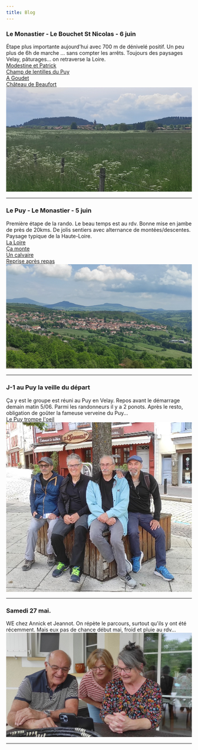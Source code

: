 ```yaml
---
title: Blog
---
```

### Le Monastier - Le Bouchet St Nicolas - 6 juin
Étape plus importante aujourd'hui avec 700 m de dénivelé positif. Un peu plus de 6h de marche ... sans compter les arrêts. Toujours des paysages Velay, pâturages... on retraverse la Loire.<br>
[Modestine et Patrick](images/e2-img2.jpg)<br>
[Champ de lentilles du Puy](images/e2-img3.jpg)<br>
[A Goudet](images/e2-img4.jpg)<br>
[Château de Beaufort](images/e2-img5.jpg)<br>
![Le Bouchet](images/e2-img1.jpg)<br>

---
 
### Le Puy - Le Monastier - 5 juin
Première étape de la rando. Le beau temps est au rdv. Bonne mise en jambe de près de 20kms. De jolis sentiers avec alternance de montées/descentes. Paysage typique de la Haute-Loire.<br>
[La Loire](images/e1-img3.jpg)<br>
[Ça monte](images/e1-img2.jpg)<br>
[Un calvaire](images/e1-img1.jpg)<br>
[Reprise après repas](images/e1-img4.jpg)<br>
![Le Monastier](images/le-monastier.jpg)

---

### J-1 au Puy la veille du départ
Ça y est le groupe est réuni au Puy en Velay. Repos avant le démarrage demain matin 5/06. Parmi les randonneurs il y a 2 ponots. Après le resto, obligation de goûter la fameuse verveine du Puy...<br>
[Le Puy trompe l'oeil](images/le-puy.jpg)
![Les randonneurs](images/les-randonneurs.jpg)

---

### Samedi 27 mai.
WE chez Annick et Jeannot. On répète le parcours, surtout qu'ils y ont été récemment. Mais eux pas de chance début mai, froid et pluie au rdv...
![A mios](images/mios.jpg)

---